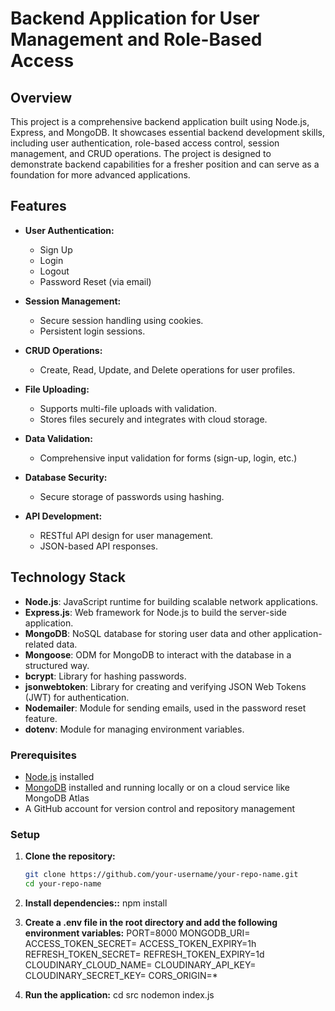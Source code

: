 # Backend Application for User Management and Role-Based Access

## Overview

This project is a comprehensive backend application built using Node.js, Express, and MongoDB. It showcases essential backend development skills, including user authentication, role-based access control, session management, and CRUD operations. The project is designed to demonstrate backend capabilities for a fresher position and can serve as a foundation for more advanced applications.

## Features

- **User Authentication:**
  - Sign Up
  - Login
  - Logout
  - Password Reset (via email)

- **Session Management:**
  - Secure session handling using cookies.
  - Persistent login sessions.

- **CRUD Operations:**
  - Create, Read, Update, and Delete operations for user profiles.

- **File Uploading:**
  - Supports multi-file uploads with validation.
  - Stores files securely and integrates with cloud storage.

- **Data Validation:**
  - Comprehensive input validation for forms (sign-up, login, etc.)

- **Database Security:**
  - Secure storage of passwords using hashing.

- **API Development:**
  - RESTful API design for user management.
  - JSON-based API responses.

## Technology Stack

- **Node.js**: JavaScript runtime for building scalable network applications.
- **Express.js**: Web framework for Node.js to build the server-side application.
- **MongoDB**: NoSQL database for storing user data and other application-related data.
- **Mongoose**: ODM for MongoDB to interact with the database in a structured way.
- **bcrypt**: Library for hashing passwords.
- **jsonwebtoken**: Library for creating and verifying JSON Web Tokens (JWT) for authentication.
- **Nodemailer**: Module for sending emails, used in the password reset feature.
- **dotenv**: Module for managing environment variables.

### Prerequisites

- [Node.js](https://nodejs.org/) installed
- [MongoDB](https://www.mongodb.com/) installed and running locally or on a cloud service like MongoDB Atlas
- A GitHub account for version control and repository management

### Setup

1. **Clone the repository:**

   ```bash
   git clone https://github.com/your-username/your-repo-name.git
   cd your-repo-name

2. **Install dependencies::**
    npm install

3. **Create a .env file in the root directory and add the following environment variables:**
    PORT=8000
    MONGODB_URI=
    ACCESS_TOKEN_SECRET=
    ACCESS_TOKEN_EXPIRY=1h
    REFRESH_TOKEN_SECRET=
    REFRESH_TOKEN_EXPIRY=1d
    CLOUDINARY_CLOUD_NAME=
    CLOUDINARY_API_KEY=
    CLOUDINARY_SECRET_KEY=
    CORS_ORIGIN=*

4. **Run the application:**
    cd src
    nodemon index.js
